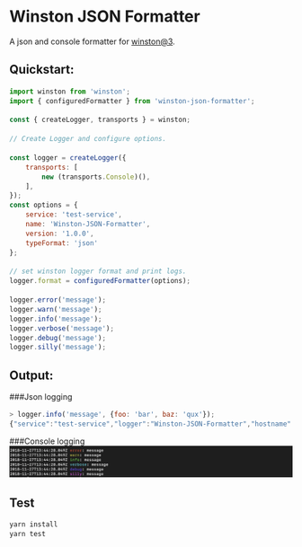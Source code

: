 # Winston JSON Formatter
A json and console formatter for [winston@3](https://github.com/winstonjs/winston).

## Quickstart:

```javascript
import winston from 'winston';
import { configuredFormatter } from 'winston-json-formatter';

const { createLogger, transports } = winston;

// Create Logger and configure options.

const logger = createLogger({ 
    transports: [
        new (transports.Console)(),
    ],
});
const options = { 
    service: 'test-service', 
    name: 'Winston-JSON-Formatter', 
    version: '1.0.0', 
    typeFormat: 'json'
};

// set winston logger format and print logs.
logger.format = configuredFormatter(options);

logger.error('message');
logger.warn('message');
logger.info('message');
logger.verbose('message');
logger.debug('message');
logger.silly('message');
```

## Output: 

###Json logging
```javascript
> logger.info('message', {foo: 'bar', baz: 'qux'});
{"service":"test-service","logger":"Winston-JSON-Formatter","hostname":"host","level":"info","msg":"message","meta":{"service":{"version":"1.0.0","node_env":""},"logger":{"time":"2018-11-28T02:52:06.700Z"},"event":{"foo":"bar","baz":"qux"}},"err":{}}
```

###Console logging
![console log style](docs/console-log-example.png)

## Test
```bash
yarn install
yarn test
```
